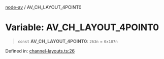 [node-av](../globals.md) / AV\_CH\_LAYOUT\_4POINT0

# Variable: AV\_CH\_LAYOUT\_4POINT0

> `const` **AV\_CH\_LAYOUT\_4POINT0**: `263n` = `0x107n`

Defined in: [channel-layouts.ts:26](https://github.com/seydx/av/blob/f8631fc881b394300b1479f511d55cf1c370a87f/src/constants/channel-layouts.ts#L26)
